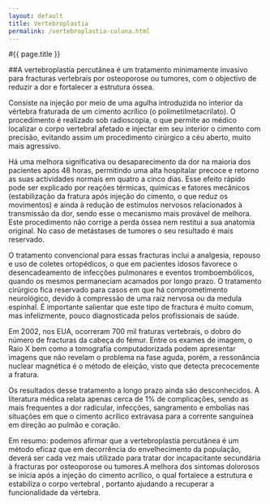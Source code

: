 ```yaml
---
layout: default
title: Vertebroplastia
permalink: /vertebroplastia-coluna.html
---
```


#{{ page.title }}

##A vertebroplastia percutânea é um tratamento minimamente invasivo para fracturas vertebrais por osteoporose ou tumores, com o objectivo de reduzir a dor e fortalecer a estrutura óssea.

Consiste na injeção por meio de uma agulha introduzida no interior da vértebra fraturada de um cimento acrílico (o polimetilmetacrilato). O procedimento é realizado sob radioscopia, o que permite ao médico localizar o corpo vertebral afetado e injectar em seu interior o cimento com precisão, evitando assim um procedimento cirúrgico a céu aberto, muito mais agressivo.

Há uma melhora significativa ou desaparecimento da dor na maioria dos pacientes após 48 horas, permitindo uma alta hospitalar precoce e retorno as suas actividades normais em quatro a cinco dias. Esse efeito rápido pode ser explicado por reações térmicas, químicas e fatores mecânicos (estabilização da fratura após injeção do cimento, o que reduz os movimentos) e ainda à redução de estímulos nervosos relacionados à transmissão da dor, sendo esse o mecanismo mais provável de melhora. Este procedimento não corrige a perda óssea nem restitui a sua anatomia original. No caso de metástases de tumores o seu resultado é mais reservado.

O tratamento convencional para essas fracturas inclui a analgesia, repouso e uso de coletes ortopédicos, o que em pacientes idosos favorece o desencadeamento de infecções pulmonares e eventos tromboembólicos, quando os mesmos permaneciam acamados por longo prazo. O tratamento cirúrgico fica reservado para casos em que há comprometimento neurológico, devido à compressão de uma raiz nervosa ou da medula espinhal. É importante salientar que este tipo de fractura é muito comum, mas infelizmente, pouco diagnosticada pelos profissionais de saúde.

Em 2002, nos EUA, ocorreram 700 mil fraturas vertebrais, o dobro do número de fracturas da cabeça do fémur. Entre os exames de imagem, o Raio X bem como a tomografia computadorizada podem apresentar imagens que não revelam o problema na fase aguda, porém, a ressonância nuclear magnética é o método de eleição, visto que detecta precocemente a fratura.

Os resultados desse tratamento a longo prazo ainda são desconhecidos. A literatura médica relata apenas cerca de 1% de complicações, sendo as mais frequentes a dor radicular, infecções, sangramento e embolias nas situações em que o cimento acrílico extravasa para a corrente sanguínea em direção ao pulmão e coração.

Em resumo: podemos afirmar que a vertebroplastia percutânea é um método eficaz que em decorrência do envelhecimento da população, deverá ser cada vez mais utilizado para tratar dor incapacitante secundária à fracturas por osteoporose ou tumores.A melhora dos sintomas dolorosos se inicia após a injeção do cimento acrílico, o qual fortalece a estrutura e estabiliza o corpo vertebral , portanto ajudando a recuperar a funcionalidade da vértebra.
